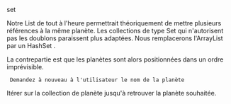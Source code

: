 
set

Notre List  de tout à l'heure permettrait  théoriquement de mettre plusieurs références à la même planète. Les collections de type Set  qui n'autorisent pas les doublons paraissent plus adaptées. Nous remplacerons l'ArrayList  par un HashSet .

La contrepartie est que les planètes sont alors positionnées dans un ordre imprévisible.

     Demandez à nouveau à l'utilisateur le nom de la planète

Itérer sur la collection de planète jusqu'à retrouver la planète souhaitée.

